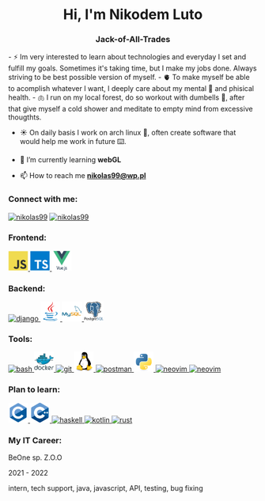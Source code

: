<h1 align="center">Hi, I'm Nikodem Luto</h1>
<h3 align="center">Jack-of-All-Trades</h3>
 - ⚡ Im very interested to learn about technologies and everyday I set and fulfill my goals. Sometimes it's taking time, but I make my jobs done. Always striving to be best possible version of myself.
 - 🫀 To make myself be able to acomplish whatever I want, I deeply care about my mental 🧠 and phisical health.
 - 🫁 I run on my local forest, do so workout with dumbells 💪, after that give myself a cold shower and meditate to empty mind from excessive thougthts.

 - ☀️ On daily basis I work on arch linux 🐧, often create software that would help me work in future ⌨️.

 - 🌱 I’m currently learning **webGL**

 - 📫 How to reach me **nikolas99@wp.pl**

<h3 align="left">Connect with me:</h3>
<p align="left">
<a href="https://www.hackerrank.com/nikolas99" target="blank"><img align="center" src="https://raw.githubusercontent.com/rahuldkjain/github-profile-readme-generator/master/src/images/icons/Social/hackerrank.svg" alt="nikolas99" height="30" width="40" /></a>
<a href="https://www.linkedin.com/in/nikodem-luto-835b4b20a/" target="blank"><img align="center" src="https://logospng.org/download/linkedin/logo-linkedin-icon-2048.png" alt="nikolas99" height="30" width="40" /></a>
</p>

<h3 align="left">Frontend:</h3>
  <a href="https://developer.mozilla.org/en-US/docs/Web/JavaScript" target="_blank" rel="noreferrer"> <img src="https://raw.githubusercontent.com/devicons/devicon/master/icons/javascript/javascript-original.svg" alt="javascript" width="40" height="40"/> </a>
  <a href="https://www.typescriptlang.org/" target="_blank" rel="noreferrer"> <img src="https://raw.githubusercontent.com/devicons/devicon/master/icons/typescript/typescript-original.svg" alt="typescript" width="40" height="40"/> </a> 
  <a href="https://vuejs.org/" target="_blank" rel="noreferrer"> <img src="https://raw.githubusercontent.com/devicons/devicon/master/icons/vuejs/vuejs-original-wordmark.svg" alt="vuejs" width="40" height="40"/> </a>
<h3 align="left">Backend:</h3>
  <a href="https://www.djangoproject.com/" target="_blank" rel="noreferrer"> <img src="https://cdn.worldvectorlogo.com/logos/django.svg" alt="django" width="40" height="40"/> </a>
  <a href="https://www.java.com" target="_blank" rel="noreferrer"> <img src="https://raw.githubusercontent.com/devicons/devicon/master/icons/java/java-original.svg" alt="java" width="40" height="40"/> </a>
  <a href="https://www.mysql.com/" target="_blank" rel="noreferrer"> <img src="https://raw.githubusercontent.com/devicons/devicon/master/icons/mysql/mysql-original-wordmark.svg" alt="mysql" width="40" height="40"/> </a>
  <a href="https://www.postgresql.org" target="_blank" rel="noreferrer"> <img src="https://raw.githubusercontent.com/devicons/devicon/master/icons/postgresql/postgresql-original-wordmark.svg" alt="postgresql" width="40" height="40"/> </a>
  
<h3 align="left">Tools:</h3>
  <p align="left"> <a href="https://www.gnu.org/software/bash/" target="_blank" rel="noreferrer"> <img src="https://www.vectorlogo.zone/logos/gnu_bash/gnu_bash-icon.svg" alt="bash" width="40" height="40"/> </a> 
  <a href="https://www.docker.com/" target="_blank" rel="noreferrer"> <img src="https://raw.githubusercontent.com/devicons/devicon/master/icons/docker/docker-original-wordmark.svg" alt="docker" width="40" height="40"/> </a>
  <a href="https://git-scm.com/" target="_blank" rel="noreferrer"> <img src="https://www.vectorlogo.zone/logos/git-scm/git-scm-icon.svg" alt="git" width="40" height="40"/> </a>
  <a href="https://www.linux.org/" target="_blank" rel="noreferrer"> <img src="https://raw.githubusercontent.com/devicons/devicon/master/icons/linux/linux-original.svg" alt="linux" width="40" height="40"/> </a> 
  <a href="https://postman.com" target="_blank" rel="noreferrer"> <img src="https://www.vectorlogo.zone/logos/getpostman/getpostman-icon.svg" alt="postman" width="40" height="40"/> </a>
  <a href="https://www.python.org" target="_blank" rel="noreferrer"> <img src="https://raw.githubusercontent.com/devicons/devicon/master/icons/python/python-original.svg" alt="python" width="40" height="40"/> </a>
  <a href="https://neovim.io" target="_blank" rel="noreferrer"> <img src="http://icons.iconarchive.com/icons/papirus-team/papirus-apps/256/nvim-icon.png" alt="neovim" width="40" height="40"/> </a>
  <a href="https://awesomewm.org/" target="_blank" rel="noreferrer"> <img src="https://upload.wikimedia.org/wikipedia/commons/1/1f/Awesome_logo.png" alt="neovim" width="40" height="40"/> </a>
<h3 align="left">Plan to learn:</h3>
  <a href="https://www.cprogramming.com/" target="_blank" rel="noreferrer"> <img src="https://raw.githubusercontent.com/devicons/devicon/master/icons/c/c-original.svg" alt="c" width="40" height="40"/> </a>
  <a href="https://www.w3schools.com/cpp/" target="_blank" rel="noreferrer"> <img src="https://raw.githubusercontent.com/devicons/devicon/master/icons/cplusplus/cplusplus-original.svg" alt="cplusplus" width="40" height="40"/> </a>
  <a href="https://www.haskell.org/" target="_blank" rel="noreferrer"> <img src="https://upload.wikimedia.org/wikipedia/commons/1/1c/Haskell-Logo.svg" alt="haskell" width="40" height="40"/> </a>
  <a href="https://kotlinlang.org" target="_blank" rel="noreferrer"> <img src="https://www.vectorlogo.zone/logos/kotlinlang/kotlinlang-icon.svg" alt="kotlin" width="40" height="40"/> </a>
  <a href="https://www.rust-lang.org" target="_blank" rel="noreferrer"> <img src="https://seeklogo.com/images/R/rust-logo-E6517C759B-seeklogo.com.png" alt="rust" width="40" height="40"/> </a>  </p>

<h3 align="left">My IT Career:</h3>
 <p>BeOne sp. Z.O.O </p>
 <p>2021 - 2022</p>
 <p>intern, tech support, java, javascript, API, testing, bug fixing</p>
